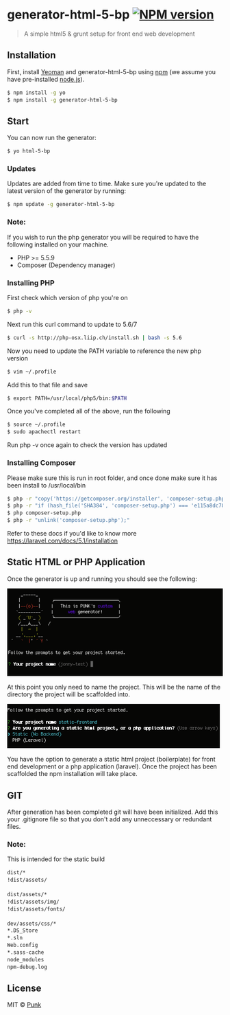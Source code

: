 # generator-html-5-bp [![NPM version][npm-image]][npm-url]
> A simple html5 & grunt setup for front end web development


## Installation

First, install [Yeoman](http://yeoman.io) and generator-html-5-bp using [npm](https://www.npmjs.com/) (we assume you have pre-installed [node.js](https://nodejs.org/)).

```bash
$ npm install -g yo
$ npm install -g generator-html-5-bp
```

## Start

You can now run the generator:

```bash
$ yo html-5-bp
```

### Updates

Updates are added from time to time. Make sure you're updated to the latest version of the generator by running:

```bash
$ npm update -g generator-html-5-bp
```

### Note:

If you wish to run the php generator you will be required to have the following installed on your machine.
 * PHP >= 5.5.9
 * Composer (Dependency manager)




### Installing PHP

First check which version of php you're on
```bash
$ php -v
```
Next run this curl command to update to 5.6/7
```bash
$ curl -s http://php-osx.liip.ch/install.sh | bash -s 5.6
```
Now you need to update the PATH variable to reference the new php version
```bash
$ vim ~/.profile
```

Add this to that file and save
```bash
$ export PATH=/usr/local/php5/bin:$PATH
```

Once you've completed all of the above, run the following
```bash
$ source ~/.profile
$ sudo apachectl restart
```

Run php -v once again to check the version has updated




### Installing Composer

Please make sure this is run in root folder, and once done make sure it has been install to /usr/local/bin

```bash
$ php -r "copy('https://getcomposer.org/installer', 'composer-setup.php');"
$ php -r "if (hash_file('SHA384', 'composer-setup.php') === 'e115a8dc7871f15d853148a7fbac7da27d6c0030b848d9b3dc09e2a0388afed865e6a3d6b3c0fad45c48e2b5fc1196ae') { echo 'Installer verified'; } else { echo 'Installer corrupt'; unlink('composer-setup.php'); } echo PHP_EOL;"
$ php composer-setup.php
$ php -r "unlink('composer-setup.php');"
```

Refer to these docs if you'd like to know more https://laravel.com/docs/5.1/installation


## Static HTML or PHP Application

Once the generator is up and running you should see the following:

![Alt text](/readme/screenshots/1.png?raw=true)

At this point you only need to name the project. This will be the name of the directory the project will be scaffolded into.

![Alt text](/readme/screenshots/2.png?raw=true)

You have the option to generate a static html project (boilerplate) for front end development or a php application (laravel). Once the project has been scaffolded the npm installation will take place.


## GIT

After generation has been completed git will have been initialized. Add this your .gitignore file so that you don't add any unneccessary or redundant files.

### Note:
This is intended for the static build

```bash
dist/*
!dist/assets/

dist/assets/*
!dist/assets/img/
!dist/assets/fonts/

dev/assets/css/*
*.DS_Store
*.sln
Web.config
*.sass-cache
node_modules
npm-debug.log
```



## License

MIT © [Punk]()

[npm-image]: https://badge.fury.io/js/generator-html-5-bp.svg
[npm-url]: https://npmjs.org/package/generator-html-5-bp

